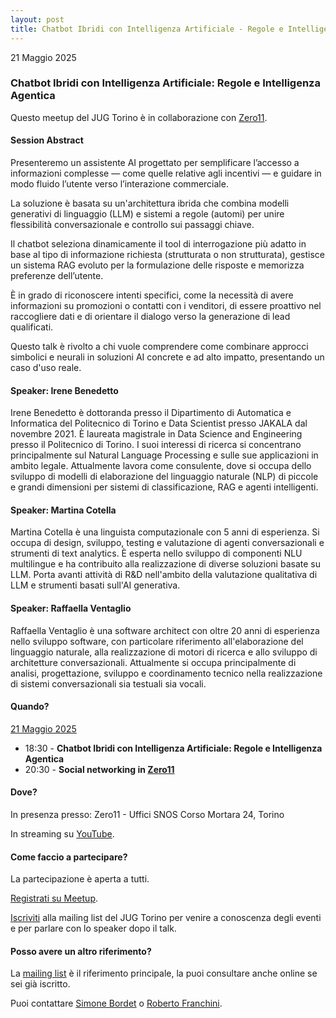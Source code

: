 ```yaml
---
layout: post
title: Chatbot Ibridi con Intelligenza Artificiale - Regole e Intelligenza Agentica
---
```


21 Maggio 2025

### Chatbot Ibridi con Intelligenza Artificiale: Regole e Intelligenza Agentica

Questo meetup del JUG Torino è in collaborazione con [Zero11](/places/zeroundici/).

#### Session Abstract

Presenteremo un assistente AI progettato per semplificare l’accesso a informazioni complesse — come quelle relative agli incentivi — e guidare in modo fluido l’utente verso l’interazione commerciale.

La soluzione è basata su un'architettura ibrida che combina modelli generativi di linguaggio (LLM) e sistemi a regole (automi) per unire flessibilità conversazionale e controllo sui passaggi chiave.

Il chatbot seleziona dinamicamente il tool di interrogazione più adatto in base al tipo di informazione richiesta (strutturata o non strutturata), gestisce un sistema RAG evoluto per la formulazione delle risposte e memorizza preferenze dell’utente.

È in grado di riconoscere intenti specifici, come la necessità di avere informazioni su promozioni o contatti con i venditori, di essere proattivo nel raccogliere dati e di orientare il dialogo verso la generazione di lead qualificati.

Questo talk è rivolto a chi vuole comprendere come combinare approcci simbolici e neurali in soluzioni AI concrete e ad alto impatto, presentando un caso d'uso reale.

#### Speaker: Irene Benedetto

Irene Benedetto è dottoranda presso il Dipartimento di Automatica e Informatica del Politecnico di Torino e Data Scientist presso JAKALA dal novembre 2021. È laureata magistrale in Data Science and Engineering presso il Politecnico di Torino. I suoi interessi di ricerca si concentrano principalmente sul Natural Language Processing e sulle sue applicazioni in ambito legale. Attualmente lavora come consulente, dove si occupa dello sviluppo di modelli di elaborazione del linguaggio naturale (NLP) di piccole e grandi dimensioni per sistemi di classificazione, RAG e agenti intelligenti.

#### Speaker: Martina Cotella

Martina Cotella è una linguista computazionale con 5 anni di esperienza. Si occupa di design, sviluppo, testing e valutazione di agenti conversazionali e strumenti di text analytics. È esperta nello sviluppo di componenti NLU multilingue e ha contribuito alla realizzazione di diverse soluzioni basate su LLM. Porta avanti attività di R&D nell'ambito della valutazione qualitativa di LLM e strumenti basati sull'AI generativa.

#### Speaker: Raffaella Ventaglio

Raffaella Ventaglio è una software architect con oltre 20 anni di esperienza nello sviluppo software, con particolare riferimento all'elaborazione del linguaggio naturale, alla realizzazione di motori di ricerca e allo sviluppo di architetture conversazionali. Attualmente si occupa principalmente di analisi, progettazione, sviluppo e coordinamento tecnico nella realizzazione di sistemi conversazionali sia testuali sia vocali.

#### Quando?

<u>21 Maggio 2025</u>

* 18:30 - **Chatbot Ibridi con Intelligenza Artificiale: Regole e Intelligenza Agentica**
* 20:30 - **Social networking in [Zero11](/places/zeroundici/)**

#### Dove?

In presenza presso:
Zero11 - Uffici SNOS
Corso Mortara 24, Torino

In streaming su [YouTube](https://youtube.com/watch?v=Jn6cUz6jwnQ).

#### Come faccio a partecipare?

La partecipazione è aperta a tutti.

[Registrati su Meetup](https://www.meetup.com/jugtorino/events/307671611/).

[Iscriviti](/subscribe/) alla mailing list del JUG Torino per venire a conoscenza degli eventi e per parlare con lo speaker dopo il talk.

#### Posso avere un altro riferimento?

La [mailing list](https://groups.google.com/g/jugtorino) è il riferimento principale, la puoi consultare anche online se sei già iscritto.

Puoi contattare [Simone Bordet](/people/simonebordet/) o [Roberto Franchini](/people/robertofranchini/).
